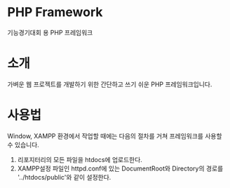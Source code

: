 # PHP Framework
기능경기대회 용 PHP 프레임워크

소개
=============
가벼운 웹 프로젝트를 개발하기 위한 간단하고 쓰기 쉬운 PHP 프레임워크입니다.

사용법
=============
Window, XAMPP 환경에서 작업할 때에는 다음의 절차를 거쳐 프레임워크를 사용할 수 있습니다.
1. 리포지터리의 모든 파일을 htdocs에 업로드한다.
2. XAMPP설정 파일인 httpd.conf에 있는 DocumentRoot와 Directory의 경로를 '../htdocs/public'와 같이 설정한다.
